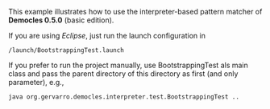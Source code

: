This example illustrates how to use the interpreter-based pattern matcher of **Democles 0.5.0** (basic edition). 

If you are using *Eclipse*, just run the launch configuration in

    /launch/BootstrappingTest.launch

If you prefer to run the project manually, use BootstrappingTest als main class and pass the parent directory of this directory as first (and only parameter), e.g.,

    java org.gervarro.democles.interpreter.test.BootstrappingTest ..